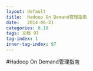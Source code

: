 ```yaml
---
layout: default
title:  Hadoop On Demand管理指南
date:   2014-06-21
categories: 0.18
tags: 文档 97
tag-index: 1
inner-tag-index: 97
---
```


#Hadoop On Demand管理指南








